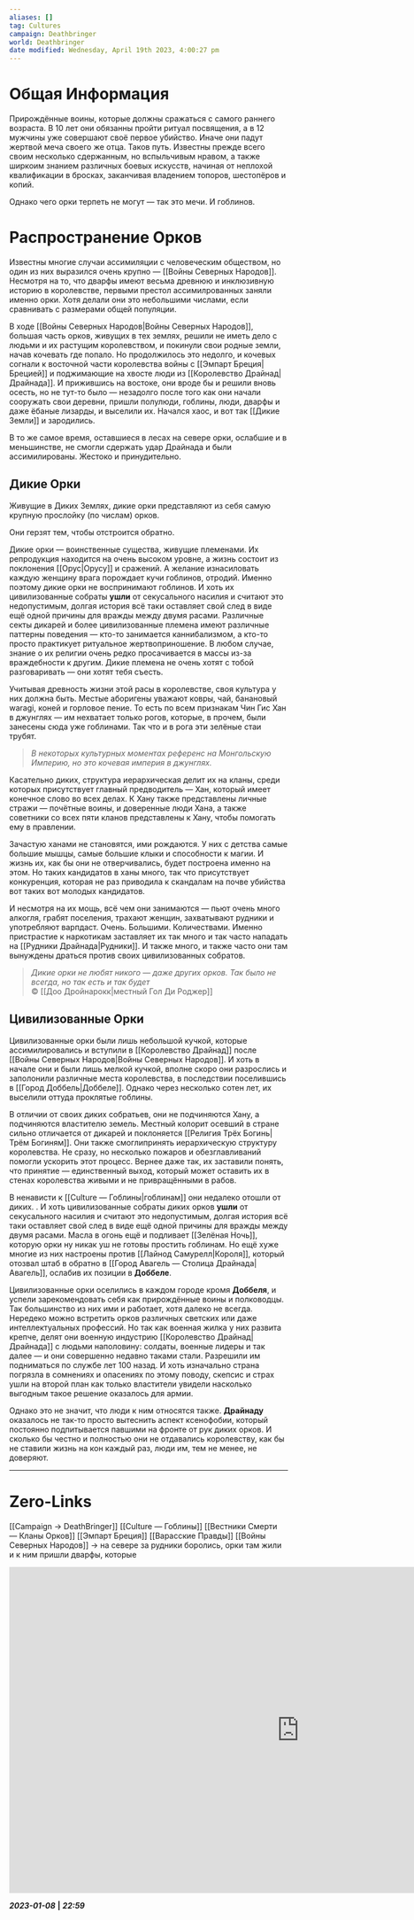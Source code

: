 ```yaml
---
aliases: []
tag: Cultures
campaign: Deathbringer
world: Deathbringer
date modified: Wednesday, April 19th 2023, 4:00:27 pm
---
```

# Общая Информация
Прирождённые воины, которые должны сражаться с самого раннего возраста. В 10 лет они обязанны пройти ритуал посвящения, а в 12 мужчины уже совершают своё первое убийство. Иначе они падут жертвой меча своего же отца. Таков путь.
Известны прежде всего своим несколько сдержанным, но вспыльчивым нравом, а также ширкоим знанием различных боевых искусств, начиная от неплохой квалификации в бросках, заканчивая владением топоров, шестопёров и копий. 

Однако чего орки терпеть не могут — так это мечи. И гоблинов.

# Распространение Орков
Известны многие случаи ассимиляции с человеческим обществом, но один из них выразился очень крупно — [[Войны Северных Народов]].
Несмотря на то, что дварфы имеют весьма древнюю и инклюзивную историю в королевстве, первыми престол ассимилрованных заняли именно орки. Хотя делали они это небольшими числами, если сравнивать с размерами общей популяции. 

В ходе [[Войны Северных Народов|Войны Северных Народов]], большая часть орков, живущих в тех землях, решили не иметь дело с людьми и их растущим королевством, и покинули свои родные земли, начав кочевать где попало. Но продолжилось это недолго, и кочевых согнали к восточной части королевства войны с [[Эмпарт Бреция|Брецией]] и поджимающие на хвосте люди из [[Королевство Драйнад|Драйнада]]. И прижившись на востоке, они вроде бы и решили вновь осесть, но не тут-то было — незадолго после того как они начали сооружать свои деревни, пришли полулюди, гоблины, люди, дварфы и даже ёбаные лизарды, и выселили их. Начался хаос, и вот так [[Дикие Земли]] и зародились. 

В то же самое время, оставшиеся в лесах на севере орки, ослабшие и в меньшинстве, не смогли сдержать удар Драйнада и были ассимилированы. Жестоко и принудительно.

## Дикие Орки
Живущие в Диких Землях, дикие орки представляют из себя самую крупную прослойку (по числам) орков. 

Они герзят тем, чтобы отстроится обратно.

Дикие орки — воинственные существа, живущие племенами. Их репродукция находится на очень высоком уровне, а жизнь состоит из поклонения [[Орус|Орусу]] и сражений. А желание изнасиловать каждую женщину врага порождает кучи гоблинов, отродий. Именно поэтому дикие орки не воспринимают гоблинов. И хоть их цивилизованные собраты **ушли** от секусального насилия и считают это недопустимым, долгая история всё таки оставляет свой след в виде ещё одной причины для вражды между двумя расами.
Различные секты дикарей и более цивилизованные племена имеют различные паттерны поведения — кто-то занимается каннибализмом, а кто-то просто практикует ритуальное жертвоприношение. В любом случае, знание о их религии очень редко просачивается в массы из-за враждебности к другим. Дикие племена не очень хотят с тобой разговаривать — они хотят тебя съесть.

Учитывая древность жизни этой расы в королевстве, своя культура у них должна быть. Местые аборигены уважают ковры, чай, банановый waragi, коней и горловое пение. То есть по всем признакам Чин Гис Хан в джунглях — им нехватает только рогов, которые, в прочем, были занесены сюда уже гоблинами. Так что и в рога эти зелёные стаи трубят.

> *В некоторых культурных моментах референс на Монгольскую Империю, но это кочевая империя в джунглях.*

Касательно диких, структура иерархическая делит их на кланы, среди которых присутствует главный предводитель — Хан, который имеет конечное слово во всех делах. К Хану также представлены личные стражи — почётные воины, и доверенные люди Хана, а также советники со всех пяти кланов представлены к Хану, чтобы помогать ему в правлении.

Зачастую ханами не становятся, ими рождаются. У них с детства самые большие мышцы, самые большие клыки и способности к магии. И жизнь их, как бы они не отверчивались, будет построена именно на этом.
Но таких кандидатов в ханы много, так что присутствует конкуренция, которая не раз приводила к скандалам на почве убийства вот таких вот молодых кандидатов.

И несмотря на их мощь, всё чем они занимаются — пьют очень много алкогля, грабят поселения, трахают женщин, захватывают рудники и употребляют варпдаст. Очень. Большими. Количествами.
Именно пристрастие к наркотикам заставляет их так много и так часто нападать на [[Рудники Драйнада|Рудники]]. И также много, и также часто они там вынуждены драться против своих цивилизованных собратов.

> *Дикие орки не любят никого — даже других орков. Так было не всегда, но так есть и так будет*  
> © [[Доо Дройнарокк|местный Гол Ди Роджер]]

## Цивилизованные Орки

Цивилизованные орки были лишь небольшой кучкой, которые ассимилировались и вступили в [[Королевство Драйнад]] после [[Войны Северных Народов|Войны Северных Народов]]. И хоть в начале они и были лишь мелкой кучкой, вполне скоро они разрослись и заполонили различные места королевства, в последствии поселившись в [[Город Доббель|Доббеле]]. Однако через несколько сотен лет, их выселили оттуда проклятые гоблины. 

В отличии от своих диких собратьев, они не подчиняются Хану, а подчиняются властителю земель. Местный колорит осевший в стране сильно отличается от дикарей и поклоняется [[Религия Трёх Богинь|Трём Богиням]]. Они также смоглипринять иерархическую структуру королевства. Не сразу, но несколько пожаров и обезглавливаний помогли ускорить этот процесс. Вернее даже так, их заставили понять, что принятие — единственный выход, который может оставить их в стенах королевства живыми и не привращёнными в рабов.

В ненависти к [[Culture — Гоблины|гоблинам]] они недалеко отошли от диких. . И хоть цивилизованные собраты диких орков **ушли** от секусального насилия и считают это недопустимым, долгая история всё таки оставляет свой след в виде ещё одной причины для вражды между двумя расами. 
Масла в огонь ещё и подливает [[Зелёная Ночь]], которую орки ну никак уш не готовы простить гоблинам. Но ещё хуже многие из них настроены против [[Лайнод Самурелл|Короля]], который отозвал штаб в обратно в [[Город Авагель — Столица Драйнада|Авагель]], ослабив их позиции в **Доббеле**.

Цивилизованные орки оселились в каждом городе кромя **Доббеля**, и успели зарекомендовать себя как прирождённые воины и полководцы. Так большинство из них ими и работает, хотя далеко не всегда. Нередеко можно встретить орков различных светских или даже интеллектуальных профессий.
Но так как военная жилка у них развита крепче, делят они военную индустрию [[Королевство Драйнад|Драйнада]] с людьми наполовину: солдаты, военные лидеры и так далее — и они совершенно недавно таками стали. Разрешили им подниматься по службе лет 100 назад. И хоть изначально страна погрязла в сомнениях и опасениях по этому поводу, скепсис и страх ушли на второй план как только властители увидели насколько выгодным такое решение оказалось для армии. 

Однако это не значит, что люди к ним относятся также. **Драйнаду** оказалось не так-то просто вытеснить аспект ксенофобии, который постоянно подпитывается павшими на фронте от рук диких орков.
И сколько бы честно и полностью они не отдавались королевству, как бы не ставили жизнь на кон каждый раз, люди им, тем не менее, не доверяют.

___
# Zero-Links
[[Campaign → DeathBringer]]
[[Culture — Гоблины]]
[[Вестники Смерти — Кланы Орков]]
[[Эмпарт Бреция]]
[[Варасские Правды]]
[[Войны Северных Народов]] → на севере за рудники боролись, орки там жили и к ним пришли дварфы, которые

<iframe width="1047" height="589" src="https://www.youtube.com/embed/cfmdAHSZqHs" title="Mongolian Throat Singing | Dark & Powerful Battle Music (Tuvan, Hun, Mongol, ...)" frameborder="0" allow="accelerometer; autoplay; clipboard-write; encrypted-media; gyroscope; picture-in-picture; web-share" allowfullscreen></iframe>

***2023-01-08*** **|** ***22:59***
 